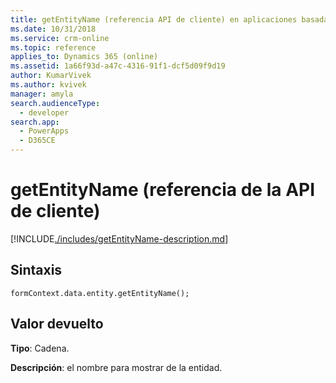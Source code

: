 ```yaml
---
title: getEntityName (referencia API de cliente) en aplicaciones basadas en modelo| Microsoft Docs
ms.date: 10/31/2018
ms.service: crm-online
ms.topic: reference
applies_to: Dynamics 365 (online)
ms.assetid: 1a66f93d-a47c-4316-91f1-dcf5d09f9d19
author: KumarVivek
ms.author: kvivek
manager: amyla
search.audienceType:
  - developer
search.app:
  - PowerApps
  - D365CE
---
```

# <a name="getentityname-client-api-reference"></a>getEntityName (referencia de la API de cliente)



[!INCLUDE[./includes/getEntityName-description.md](./includes/getEntityName-description.md)]

## <a name="syntax"></a>Sintaxis

`formContext.data.entity.getEntityName();`

## <a name="return-value"></a>Valor devuelto

**Tipo**: Cadena.

**Descripción**: el nombre para mostrar de la entidad.



